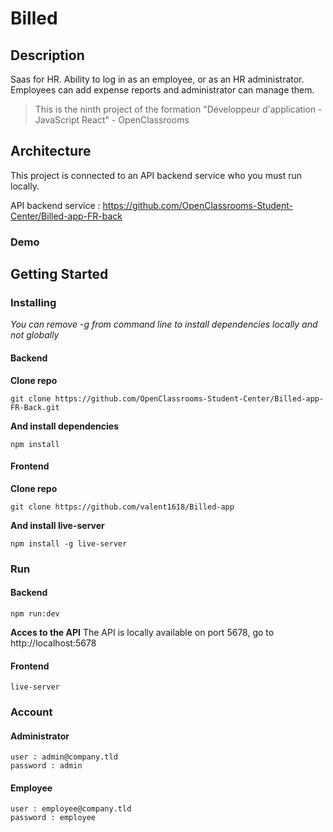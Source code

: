 # Billed

## Description

Saas for HR. Ability to log in as an employee, or as an HR administrator.
Employees can add expense reports and administrator can manage them.

> This is the ninth project of the formation "Développeur d'application - JavaScript React" - OpenClassrooms

## Architecture

This project is connected to an API backend service who you must run locally.

API backend service : https://github.com/OpenClassrooms-Student-Center/Billed-app-FR-back

### Demo

## Getting Started

### Installing

_You can remove -g from command line to install dependencies locally and not globally_

#### Backend

**Clone repo**

```
git clone https://github.com/OpenClassrooms-Student-Center/Billed-app-FR-Back.git
```

**And install dependencies**

```
npm install
```

#### Frontend

**Clone repo**

```
git clone https://github.com/valent1618/Billed-app
```

**And install live-server**

```
npm install -g live-server
```

### Run

#### Backend

```
npm run:dev
```

**Acces to the API**
The API is locally available on port 5678, go to http://localhost:5678

#### Frontend

```
live-server
```

### Account

#### Administrator

```
user : admin@company.tld
password : admin
```

#### Employee

```
user : employee@company.tld
password : employee
```
